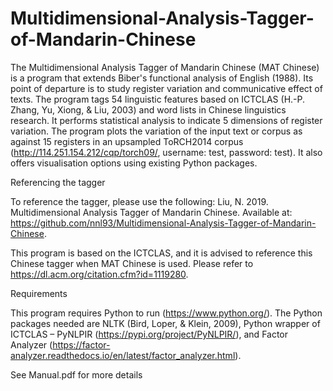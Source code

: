 # Multidimensional-Analysis-Tagger-of-Mandarin-Chinese

The Multidimensional Analysis Tagger of Mandarin Chinese (MAT Chinese) is a program that extends Biber's functional analysis of English (1988). Its point of departure is to study register variation and communicative effect of texts. The program tags 54 linguistic features based on ICTCLAS (H.-P. Zhang, Yu, Xiong, & Liu, 2003) and word lists in Chinese linguistics research. It performs statistical analysis to indicate 5 dimensions of register variation. The program plots the variation of the input text or corpus as against 15 registers in an upsampled ToRCH2014 corpus (http://114.251.154.212/cqp/torch09/, username: test, password: test). It also offers visualisation options using existing Python packages.

Referencing the tagger

To reference the tagger, please use the following:
Liu, N. 2019. Multidimensional Analysis Tagger of Mandarin Chinese. Available at: https://github.com/nnl93/Multidimensional-Analysis-Tagger-of-Mandarin-Chinese.

This program is based on the ICTCLAS, and it is advised to reference this Chinese tagger when MAT Chinese is used. Please refer to https://dl.acm.org/citation.cfm?id=1119280.

Requirements 

This program requires Python to run (https://www.python.org/). The Python packages needed are NLTK (Bird, Loper, & Klein, 2009), Python wrapper of ICTCLAS – PyNLPIR (https://pypi.org/project/PyNLPIR/), and Factor Analyzer (https://factor-analyzer.readthedocs.io/en/latest/factor_analyzer.html).

See Manual.pdf for more details
